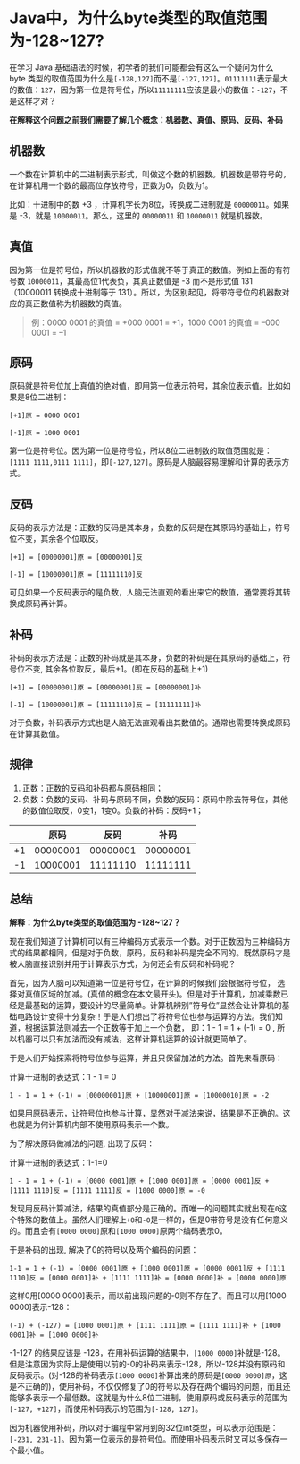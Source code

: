 # Java中，为什么byte类型的取值范围为-128~127?

在学习 Java 基础语法的时候，初学者的我们可能都会有这么一个疑问为什么 byte 类型的取值范围为什么是`[-128,127]`而不是`[-127,127]`。`01111111`表示最大的数值：`127`，因为第一位是符号位，所以`11111111`应该是最小的数值：`-127`，不是这样才对？

**在解释这个问题之前我们需要了解几个概念：机器数、真值、原码、反码、补码**



## 机器数

一个数在计算机中的二进制表示形式，叫做这个数的机器数。机器数是带符号的，在计算机用一个数的最高位存放符号，正数为0，负数为1。

比如：十进制中的数 +3 ，计算机字长为8位，转换成二进制就是 `00000011`。如果是 -3，就是 `10000011`。那么，这里的 `00000011` 和 `10000011` 就是机器数。



## 真值

因为第一位是符号位，所以机器数的形式值就不等于真正的数值。例如上面的有符号数 `10000011`，其最高位1代表负，其真正数值是 -3 而不是形式值 131（10000011 转换成十进制等于 131）。所以，为区别起见，将带符号位的机器数对应的真正数值称为机器数的真值。

>  例：0000 0001 的真值 = +000 0001 = +1，1000 0001 的真值 = –000 0001 = –1



## 原码

原码就是符号位加上真值的绝对值，即用第一位表示符号，其余位表示值。比如如果是8位二进制：

`[+1]原 = 0000 0001`

`[-1]原 = 1000 0001`

第一位是符号位。因为第一位是符号位，所以8位二进制数的取值范围就是：`[1111 1111,0111 1111]`，即`[-127,127]`。原码是人脑最容易理解和计算的表示方式。



## 反码

反码的表示方法是：正数的反码是其本身，负数的反码是在其原码的基础上，符号位不变，其余各个位取反。

`[+1] = [00000001]原 = [00000001]反`

`[-1] = [10000001]原 = [11111110]反`

可见如果一个反码表示的是负数，人脑无法直观的看出来它的数值，通常要将其转换成原码再计算。



## 补码

补码的表示方法是：正数的补码就是其本身，负数的补码是在其原码的基础上，符号位不变, 其余各位取反，最后+1。(即在反码的基础上+1)

`[+1] = [00000001]原 = [00000001]反 = [00000001]补`

`[-1] = [10000001]原 = [11111110]反 = [11111111]补`

对于负数，补码表示方式也是人脑无法直观看出其数值的。通常也需要转换成原码在计算其数值。



## 规律

1. 正数：正数的反码和补码都与原码相同；
2. 负数：负数的反码、补码与原码不同，负数的反码：原码中除去符号位，其他的数值位取反，0变1，1变0。负数的补码：反码+1；

|      |   原码   |   反码   |   补码   |
| :--: | :------: | :------: | :------: |
|  +1  | 00000001 | 00000001 | 00000001 |
|  -1  | 10000001 | 11111110 | 11111111 |



## 总结

**解释：为什么byte类型的取值范围为 -128~127？**

现在我们知道了计算机可以有三种编码方式表示一个数。对于正数因为三种编码方式的结果都相同，但是对于负数，原码，反码和补码是完全不同的。既然原码才是被人脑直接识别并用于计算表示方式，为何还会有反码和补码呢？

首先，因为人脑可以知道第一位是符号位，在计算的时候我们会根据符号位， 选择对真值区域的加减。(真值的概念在本文最开头)。但是对于计算机，加减乘数已经是最基础的运算，要设计的尽量简单。计算机辨别”符号位”显然会让计算机的基础电路设计变得十分复杂！于是人们想出了将符号位也参与运算的方法。我们知道，根据运算法则减去一个正数等于加上一个负数， 即：1 - 1 = 1 + (-1) = 0 , 所以机器可以只有加法而没有减法，这样计算机运算的设计就更简单了。

于是人们开始探索将符号位参与运算，并且只保留加法的方法。首先来看原码：

计算十进制的表达式：1 - 1 = 0

`1 - 1 = 1 + (-1) = [00000001]原 + [10000001]原 = [10000010]原 = -2`

如果用原码表示，让符号位也参与计算，显然对于减法来说，结果是不正确的。这也就是为何计算机内部不使用原码表示一个数。

为了解决原码做减法的问题, 出现了反码：

计算十进制的表达式：1-1=0

`1 - 1 = 1 + (-1) = [0000 0001]原 + [1000 0001]原 = [0000 0001]反 + [1111 1110]反 = [1111 1111]反 = [1000 0000]原 = -0`

发现用反码计算减法，结果的真值部分是正确的。而唯一的问题其实就出现在`0`这个特殊的数值上。虽然人们理解上`+0`和`-0`是一样的，但是0带符号是没有任何意义的。而且会有`[0000 0000]`原和`[1000 0000]`原两个编码表示0。

于是补码的出现, 解决了0的符号以及两个编码的问题：

`1-1 = 1 + (-1) = [0000 0001]原 + [1000 0001]原 = [0000 0001]反 + [1111 1110]反 = [0000 0001]补 + [1111 1111]补 = [0000 0000]补 = [0000 0000]原`

这样0用[0000 0000]表示，而以前出现问题的-0则不存在了。而且可以用[1000 0000]表示-128：

`(-1) + (-127) = [1000 0001]原 + [1111 1111]原 = [1111 1111]补 + [1000 0001]补 = [1000 0000]补`

-1-127 的结果应该是 -128，在用补码运算的结果中，`[1000 0000]`补就是-128。但是注意因为实际上是使用以前的-0的补码来表示-128，所以-128并没有原码和反码表示。(对-128的补码表示`[1000 0000]`补算出来的原码是`[0000 0000]原`，这是不正确的)，使用补码，不仅仅修复了0的符号以及存在两个编码的问题，而且还能够多表示一个最低数。这就是为什么8位二进制，使用原码或反码表示的范围为`[-127, +127]`，而使用补码表示的范围为`[-128, 127]`。

因为机器使用补码，所以对于编程中常用到的32位int类型，可以表示范围是：`[-231, 231-1]`。因为第一位表示的是符号位。而使用补码表示时又可以多保存一个最小值。